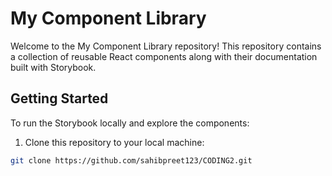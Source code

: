 # My Component Library

Welcome to the My Component Library repository! This repository contains a collection of reusable React components along with their documentation built with Storybook.

## Getting Started

To run the Storybook locally and explore the components:

1. Clone this repository to your local machine:

```bash
git clone https://github.com/sahibpreet123/CODING2.git
